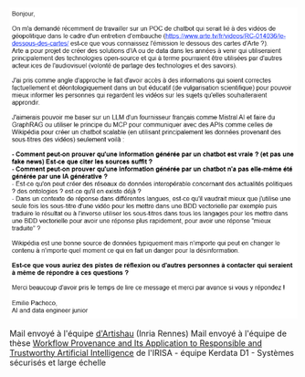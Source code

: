 ![mail envoyé](./ressources/mail.png)

Mail envoyé à l'équipe [d'Artishau](https://team.inria.fr/artishau/team/) (Inria Rennes) 
Mail envoyé à l'équipe de thèse [Workflow Provenance and Its Application to Responsible and Trustworthy Artificial Intelligence](https://www.irisa.fr/phd-subject/2025-01/workflow-provenance-and-its-application-responsible-and-trustworthy-artificial) de l'IRISA - équipe Kerdata D1 - Systèmes sécurisés et large échelle